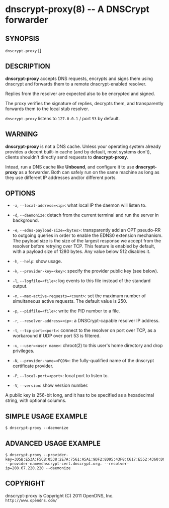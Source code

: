 dnscrypt-proxy(8) -- A DNSCrypt forwarder
=========================================

## SYNOPSIS

`dnscrypt-proxy` [<options>]

## DESCRIPTION

**dnscrypt-proxy** accepts DNS requests, encrypts and signs them using
dnscrypt and forwards them to a remote dnscrypt-enabled resolver.

Replies from the resolver are expected also to be encrypted and signed.

The proxy verifies the signature of replies, decrypts them, and transparently
forwards them to the local stub resolver.

`dnscrypt-proxy` listens to `127.0.0.1` / port `53` by default.

## WARNING

**dnscrypt-proxy** is not a DNS cache. Unless your operating system
already provides a decent built-in cache (and by default, most systems
don't), clients shouldn't directly send requests to **dnscrypt-proxy**.

Intead, run a DNS cache like **Unbound**, and configure it to use
**dnscrypt-proxy** as a forwarder. Both can safely run on the same
machine as long as they use different IP addresses and/or different
ports.

## OPTIONS

  * `-a`, `--local-address=<ip>`: what local IP the daemon will listen to.

  * `-d`, `--daemonize`: detach from the current terminal and run the server
    in background.

  * `-e`, `--edns-payload-size=<bytes>`: transparently add an OPT
    pseudo-RR to outgoing queries in order to enable the EDNS0
    extension mechanism. The payload size is the size of the largest
    response we accept from the resolver before retrying over TCP.
    This feature is enabled by default, with a payload size of 1280
    bytes. Any value below 512 disables it.

  * `-h`, `--help`: show usage.

  * `-k`, `--provider-key=<key>`: specify the provider public key (see below).

  * `-l`, `--logfile=<file>`: log events to this file instead of the
    standard output.

  * `-n`, `--max-active-requests=<count>`: set the maximum number of
    simultaneous active requests. The default value is 250.

  * `-p`, `--pidfile=<file>`: write the PID number to a file.

  * `-r`, `--resolver-address=<ip>`: a DNSCrypt-capable resolver IP
    address.

  * `-t`, `--tcp-port=<port>`: connect to the resolver on port <port>
    over TCP, as a workaround if UDP over port 53 is filtered.

  * `-u`, `--user=<user name>`: chroot(2) to this user's home directory
    and drop privileges.

  * `-N`, `--provider-name=<FQDN>`: the fully-qualified name of the
    dnscrypt certificate provider.

  * `-P`, `--local-port=<port>`: local port to listen to.

  * `-V`, `--version`: show version number.

A public key is 256-bit long, and it has to be specified as a hexadecimal
string, with optional columns.

## SIMPLE USAGE EXAMPLE

    $ dnscrypt-proxy --daemonize

## ADVANCED USAGE EXAMPLE

    $ dnscrypt-proxy --provider-key=3D5B:E53A:F5CB:0538:2E7A:7561:A5A1:9DF2:8D95:43F8:C617:E552:4360:D0BE:91EC:7FEA --provider-name=dnscrypt-cert.dnscrypt.org. --resolver-ip=208.67.220.220 --daemonize

## COPYRIGHT

dnscrypt-proxy is Copyright (C) 2011 OpenDNS, Inc.
`http://www.opendns.com/`

